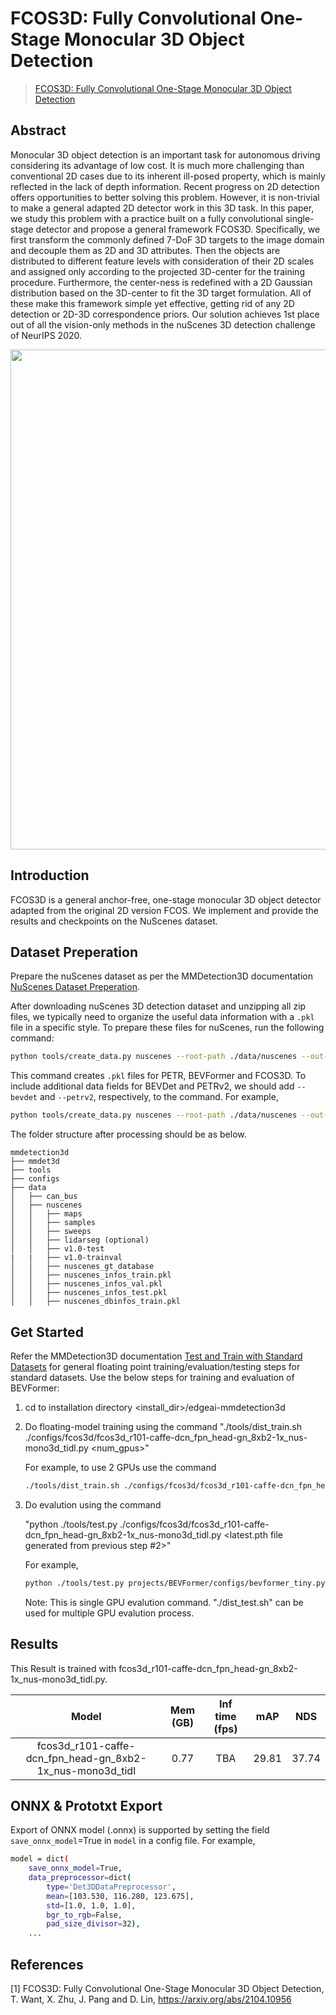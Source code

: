 # FCOS3D: Fully Convolutional One-Stage Monocular 3D Object Detection

> [FCOS3D: Fully Convolutional One-Stage Monocular 3D Object Detection](https://arxiv.org/abs/2104.10956)

<!-- [ALGORITHM] -->

## Abstract

Monocular 3D object detection is an important task for autonomous driving considering its advantage of low cost. It is much more challenging than conventional 2D cases due to its inherent ill-posed property, which is mainly reflected in the lack of depth information. Recent progress on 2D detection offers opportunities to better solving this problem. However, it is non-trivial to make a general adapted 2D detector work in this 3D task. In this paper, we study this problem with a practice built on a fully convolutional single-stage detector and propose a general framework FCOS3D. Specifically, we first transform the commonly defined 7-DoF 3D targets to the image domain and decouple them as 2D and 3D attributes. Then the objects are distributed to different feature levels with consideration of their 2D scales and assigned only according to the projected 3D-center for the training procedure. Furthermore, the center-ness is redefined with a 2D Gaussian distribution based on the 3D-center to fit the 3D target formulation. All of these make this framework simple yet effective, getting rid of any 2D detection or 2D-3D correspondence priors. Our solution achieves 1st place out of all the vision-only methods in the nuScenes 3D detection challenge of NeurIPS 2020.

<div align=center>
<img src="https://user-images.githubusercontent.com/30491025/143856739-93b7c4ff-e116-4824-8cc3-8cf1a433a84c.png" width="800"/>
</div>

## Introduction


FCOS3D is a general anchor-free, one-stage monocular 3D object detector adapted from the original 2D version FCOS. We implement and provide the results and checkpoints on the NuScenes dataset. 

## Dataset Preperation

Prepare the nuScenes dataset as per the MMDetection3D documentation [NuScenes Dataset Preperation](../../docs/en/advanced_guides/datasets/nuscenes.md). 

After downloading nuScenes 3D detection dataset and unzipping all zip files, we typically need to organize the useful data information with a `.pkl` file in a specific style.
To prepare these files for nuScenes, run the following command:

```bash
python tools/create_data.py nuscenes --root-path ./data/nuscenes --out-dir ./data/nuscenes --extra-tag nuscenes --canbus ./data
```

This command creates `.pkl` files for PETR, BEVFormer and FCOS3D. To include additional data fields for BEVDet and PETRv2, we should add `--bevdet` and `--petrv2`, respectively, to the command. For example,

```bash
python tools/create_data.py nuscenes --root-path ./data/nuscenes --out-dir ./data/nuscenes --extra-tag nuscenes --canbus ./data --bevdet --petrv2
```

The folder structure after processing should be as below.

```
mmdetection3d
├── mmdet3d
├── tools
├── configs
├── data
│   ├── can_bus
│   ├── nuscenes
│   │   ├── maps
│   │   ├── samples
│   │   ├── sweeps
│   │   ├── lidarseg (optional)
│   │   ├── v1.0-test
|   |   ├── v1.0-trainval
│   │   ├── nuscenes_gt_database
│   │   ├── nuscenes_infos_train.pkl
│   │   ├── nuscenes_infos_val.pkl
│   │   ├── nuscenes_infos_test.pkl
│   │   ├── nuscenes_dbinfos_train.pkl
```

## Get Started

Refer the MMDetection3D documentation [Test and Train with Standard Datasets](../../docs/en/user_guides/train_test.md) for general floating point training/evaluation/testing steps for standard datasets. Use the below steps for training and evaluation of BEVFormer:

1. cd to installation directory <install_dir>/edgeai-mmdetection3d

2. Do floating-model training using the command 
    "./tools/dist_train.sh ./configs/fcos3d/fcos3d_r101-caffe-dcn_fpn_head-gn_8xb2-1x_nus-mono3d_tidl.py <num_gpus>"

    For example, to use 2 GPUs use the command
    ```bash
    ./tools/dist_train.sh ./configs/fcos3d/fcos3d_r101-caffe-dcn_fpn_head-gn_8xb2-1x_nus-mono3d_tidl.py 2
    ```

3.  Do evalution using the command 

    "python ./tools/test.py  ./configs/fcos3d/fcos3d_r101-caffe-dcn_fpn_head-gn_8xb2-1x_nus-mono3d_tidl.py <latest.pth file generated from previous step #2>" 

    For example,

    ```bash
    python ./tools/test.py projects/BEVFormer/configs/bevformer_tiny.py ./work_dirs/fcos3d_r101-caffe-dcn_fpn_head-gn_8xb2-1x_nus-mono3d_tidl/epoch_12.pth
    ```
    Note: This is single GPU evalution command. "./dist_test.sh" can be used for multiple GPU evalution process.


## Results

This Result is trained with fcos3d_r101-caffe-dcn_fpn_head-gn_8xb2-1x_nus-mono3d_tidl.py.

|                    Model                      | Mem (GB) | Inf time (fps) | mAP    | NDS   |
| :-------------------------------------------: | :------: | :------------: | :---:  | :--:  |
| fcos3d_r101-caffe-dcn_fpn_head-gn_8xb2-1x_nus-mono3d_tidl |   0.77   |       TBA      | 29.81  | 37.74 | 

<!-- 
## 3D Object Detection Model Zoo

Complexity and Accuracy report of several trained models is available at the [3D Detection Model Zoo](../../docs/det3d_modelzoo.md) 


## Quantization
This tutorial explains more about quantization and how to do [Quantization Aware Training (QAT)](../../docs/det3d_quantization.md) of detection models.
-->

## ONNX & Prototxt Export

Export of ONNX model (.onnx) is supported by setting the field `save_onnx_model`=True in `model` in a config file. For example,

```bash
model = dict(
    save_onnx_model=True,
    data_preprocessor=dict(
        type='Det3DDataPreprocessor',
        mean=[103.530, 116.280, 123.675],
        std=[1.0, 1.0, 1.0],
        bgr_to_rgb=False,
        pad_size_divisor=32),
    ...
```
## References

[1] FCOS3D: Fully Convolutional One-Stage Monocular 3D Object Detection, T. Want, X. Zhu, J. Pang and D. Lin, https://arxiv.org/abs/2104.10956
